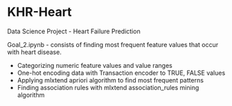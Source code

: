 # KHR-Heart
Data Science Project - Heart Failure Prediction

Goal_2.ipynb - consists of finding most frequent feature values that occur with heart disease.
  * Categorizing numeric feature values and value ranges
  * One-hot encoding data with Transaction encoder to TRUE, FALSE values
  * Applying mlxtend apriori algorithm to find most frequent patterns
  * Finding association rules with mlxtend association_rules mining algorithm
